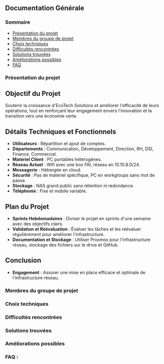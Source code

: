## Documentation Générale

### Sommaire
- [Présentation du projet]()
- [Membres du groupe de projet]()
- [Choix techniques]()
- [Difficultés rencontrées]()
- [Solutions trouvées]()
- [Améliorations possibles]()
- [FAQ]()

### Présentation du projet
## Objectif du Projet

Soutenir la croissance d'EcoTech Solutions et améliorer l'efficacité de leurs opérations, tout en renforçant leur engagement envers l'innovation et la transition vers une économie verte.

## Détails Techniques et Fonctionnels

- **Utilisateurs** : Répartition et ajout de comptes.
- **Départements** : Communication, Développement, Direction, RH, DSI, Finance, Commercial.
- **Matériel Client** : PC portables hétérogènes.
- **Réseau Actuel** : Wifi avec une box FAI, réseau en 10.10.8.0/24.
- **Messagerie** : Hébergée en cloud.
- **Sécurité** : Pas de matériel spécifique, PC en workgroups sans mot de passe.
- **Stockage** : NAS grand public sans rétention ni redondance.
- **Téléphonie** : Fixe et mobile variable.

## Plan du Projet

- **Sprints Hebdomadaires** : Diviser le projet en sprints d'une semaine avec des objectifs clairs.
- **Validation et Réévaluation** : Évaluer les tâches et les réévaluer régulièrement pour améliorer l'infrastructure.
- **Documentation et Stockage** : Utiliser Proxmox pour l'infrastructure réseau, stockage des fichiers sur le drive et GitHub.

## Conclusion

- **Engagement** : Assurer une mise en place efficace et optimale de l'infrastructure réseau.

### Membres du groupe de projet


### Choix techniques


### Difficultés rencontrées


### Solutions trouvées


### Améliorations possibles


### FAQ :
